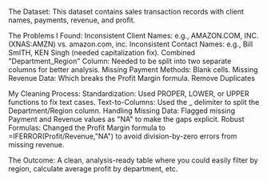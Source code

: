 The Dataset: 
This dataset contains sales transaction records with client names, payments, revenue, and profit.

The Problems I Found:
Inconsistent Client Names: e.g., AMAZON.COM, INC. (XNAS:AMZN) vs. amazon.com, inc.
Inconsistent Contact Names: e.g., Bill SmITH, KEN Singh (needed capitalization fix).
Combined "Department_Region" Column: Needed to be split into two separate columns for better analysis.
Missing Payment Methods: Blank cells.
Missing Revenue Data: Which breaks the Profit Margin formula.
Remove Duplicates

My Cleaning Process:
Standardization: Used PROPER, LOWER, or UPPER functions to fix text cases.
Text-to-Columns: Used the _ delimiter to split the Department/Region column.
Handling Missing Data: Flagged missing Payment and Revenue values as "NA" to make the gaps explicit.
Robust Formulas: Changed the Profit Margin formula to =IFERROR(Profit/Revenue,"NA") to avoid division-by-zero errors from missing revenue.

The Outcome: 
A clean, analysis-ready table where you could easily filter by region, calculate average profit by department, etc.
